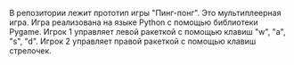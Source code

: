 В репозитории лежит прототип игры "Пинг-понг". Это мультиплеерная игра.
Игра реализована на языке Python с помощью библиотеки Pygame.
Игрок 1 управляет левой ракеткой с помощью клавиш "w", "a", "s", "d". Игрок 2 управляет правой ракеткой с помощью клавиш стрелочек.
